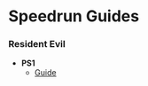 # Speedrun Guides

### Resident Evil  
* **PS1**  
  * [Guide](https://github.com/cbrookins/speedrun-guides/blob/master/Resident%20Evil%20-1996/PS1/Guide/ResidentEvil_1996_PS1.md)

